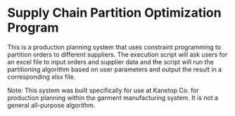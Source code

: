 # Supply Chain Partition Optimization Program

This is a production planning system that uses constraint programming to partition orders to different suppliers. The execution script will ask users for an excel file to input orders and supplier data and the script will run the partitioning algorithm based on user parameters and output the result in a corresponding xlsx file. 

Note:
This system was built specifically for use at Kanetop Co. for production planning within the garment manufacturing system. It is not a general all-purpose algorithm. 
